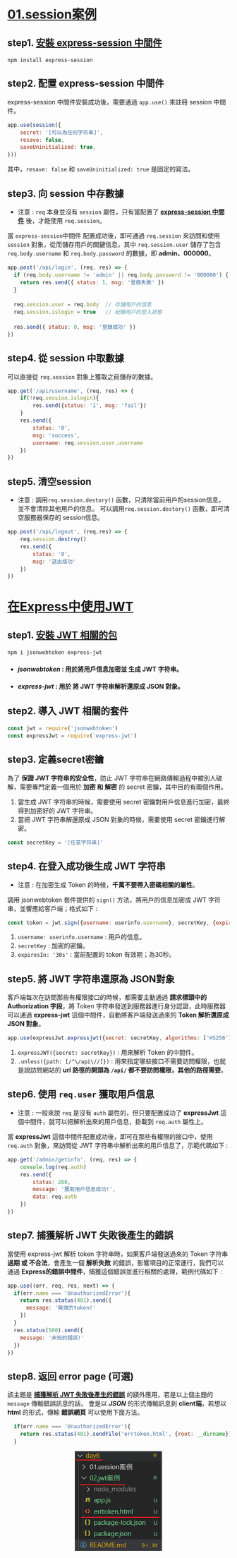 # [01.session案例](./01.session%E6%A1%88%E4%BE%8B/app.js)
## step1. [安裝 express-session 中間件](./指令.md)
```
npm install express-session
```
## step2. 配置 express-session 中間件
express-session 中間件安裝成功後，需要通過 `app.use()` 來註冊 session 中間件。
```js
app.use(session({
    secret: '[可以為任何字符串]',
    resave: false,
    saveUninitialized: true,
}))
```
其中，`resave: false` 和 `saveUninitialized: true` 是固定的寫法。

## step3. 向 session 中存數據
* 注意 : `req` 本身並沒有 `session` 屬性，只有當配置了 [**express-session 中間件**](#step2-配置-express-session-中間件) 後，才能使用 `req.session`。

當 `express-session`中間件 配置成功後，即可通過 `req.session` 來訪問和使用 `session` 對象，從而儲存用戶的關鍵信息，其中 `req.session.user` 儲存了包含 `req.body.username` 和 `req.body.password` 的數據，即 **admin、000000**。
```js
app.post('/api/login', (req, res) => {
  if (req.body.username != 'admin' || req.body.password != '000000') {
    return res.send({ status: 1, msg: '登錄失敗' })
  }
  
  req.session.user = req.body  // 存儲用戶的信息
  req.session.islogin = true   // 紀錄用戶的登入狀態

  res.send({ status: 0, msg: '登錄成功' })
})
```

## step4. 從 session 中取數據
可以直接從 `req.session` 對象上獲取之前儲存的數據。
```js
app.get('/api/username', (req, res) => {
    if(!req.session.islogin){
        res.send({status: '1', msg: 'fail'})
    }
    res.send({
        status: '0',
        msg: 'success',
        username: req.session.user.username
    })
})
```
## step5. 清空session
* 注意 : 調用`req.session.destory()` 函數，只清除當前用戶的session信息，並不會清除其他用戶的信息。
可以調用`req.session.destory()` 函數，即可清空服務器保存的 session信息。
```js
app.post('/api/logout', (req,res) => {
    req.session.destroy()
    res.send({
        status: '0',
        msg: '退出成功'
    })
})
```

# [在Express中使用JWT](./02.jwt%E6%A1%88%E4%BE%8B/app.js)
## step1. [安裝 JWT 相關的包](./指令.md)
```
npm i jsonwebtoken express-jwt
```
* #### *jsonwebtoken* : 用於將用戶信息加密並 **生成 JWT 字符串**。
* #### *express-jwt* : 用於 **將 JWT 字符串解析還原成 JSON 對象**。

## step2. 導入 JWT 相關的套件
```js
const jwt = require('jsonwebtoken')
const expressJwt = require('express-jwt')
```

## step3. 定義secret密鑰
為了 **保證 JWT 字符串的安全性**，防止 JWT 字符串在網路傳輸過程中被別人破解，需要專門定義一個用於 **加密 和 解密** 的 secret 密鑰，其中目的有兩個作用。
1. 當生成 JWT 字符串的時候，需要使用 secret 密鑰對用戶信息進行加密，最終得到加密好的 JWT 字符串。
2. 當把 JWT 字符串解還原成 JSON 對象的時候，需要使用 secret 密鑰進行解密。
```js
const secretKey = '[任意字符串]'
```

## step4. 在登入成功後生成 JWT 字符串
* 注意 : 在加密生成 Token 的時候，**千萬不要帶入密碼相關的屬性**。

調用 jsonwebtoken 套件提供的 `sign()` 方法，將用戶的信息加密成 JWT 字符串，並響應給客戶端；格式如下 :
```js
const token = jwt.sign({username: userinfo.username}, secretKey, {expiresIn: '30s'})
```
1. `username: userinfo.username` : 用戶的信息。
2. `secretKey` : 加密的密鑰。
3. `expiresIn: '30s'` : 當前配置的 token 有效期；為30秒。

## step5. 將 JWT 字符串還原為 JSON對象
客戶端每次在訪問那些有權限接口的時候，都需要主動通過 **請求標頭中的 Authorization 字段**，將 Token 字符串發送到服務器進行身分認證，此時服務器可以通過 **express-jwt** 這個中間件，自動將客戶端發送過來的 **Token 解析還原成 JSON 對象**。
```js
app.use(expressJwt.expressjwt({secret: secretKey, algorithms: ['HS256']}).unless({path: [/^\/api\//]}))
```
1. `expressJWT({secret: secretKey})` : 用來解析 Token 的中間件。
2. `.unless({path: [/^\/api\//]})` : 用來指定哪些接口不需要訪問權限，也就是說訪問網站的 **url 路徑的開頭為  `/api/` 都不要訪問權限，其他的路徑需要**。

## step6. 使用 `req.user` 獲取用戶信息
* 注意 : 一般來說 `req` 是沒有 `auth` 屬性的，但只要配置成功了 **expressJwt** 這個中間件，就可以把解析出來的用戶信息，掛載到 `req.auth` 屬性上。

當 **expressJwt** 這個中間件配置成功後，即可在那些有權限的接口中，使用 `req.auth` 對象，來訪問從 JWT 字符串中解析出來的用戶信息了，示範代碼如下 :
```js
app.get('/admin/getinfo', (req, res) => {
    console.log(req.auth)
    res.send({
        status: 200,
        message: '獲取用戶信息成功!',
        data: req.auth
    })
})
```
## step7. 捕獲解析 JWT 失敗後產生的錯誤
當使用 express-jwt 解析 token 字符串時，如果客戶端發送過來的 Token 字符串 **過期 或 不合法**，會產生一個 **解析失敗** 的錯誤，影響項目的正常運行，我們可以通過 **Express的錯誤中間件**，捕獲這個錯誤並進行相關的處理，範例代碼如下 :
```js
app.use((err, req, res, next) => {
  if(err.name === 'UnauthorizedError'){
    return res.status(401).send({
      message: '無效的token!'
    })
  }
  res.status(500).send({
    message: '未知的錯誤!'
  })
})

```

## step8. 返回 error page (可選)
該主題是 [**捕獲解析 JWT 失敗後產生的錯誤**](#step7-捕獲解析-jwt-失敗後產生的錯誤) 的額外應用，若是以上個主題的 `message` 傳輸錯誤訊息的話，
會是以 ***JSON*** 的形式傳輸訊息到 **client端**，若想以 **html** 的形式，傳輸 **錯誤網頁** 可以使用下面方法。
```js
  if(err.name === 'UnauthorizedError'){
    return res.status(401).sendFile('errtoken.html', {root: __dirname})
  }
```
<p align="center"><img src="./pict/error.png"></a>